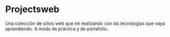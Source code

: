 # Projectsweb
Una colección de sitios web que iré realizando con las tecnologías que vaya aprendiendo. A modo de práctica y de portafolio.

